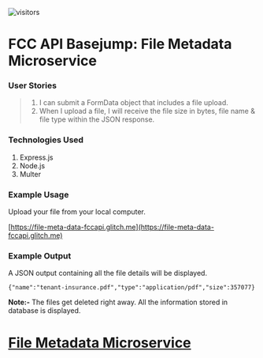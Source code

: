 ![visitors](https://visitor-badge.glitch.me/badge?page_id=sdthaker.visitor-badge)

# FCC API Basejump: File Metadata Microservice
### User Stories
> 1. I can submit a FormData object that includes a file upload.
> 2. When I upload a file, I will receive the file size in bytes, file name & file type within the JSON response.

### Technologies Used
1. Express.js
2. Node.js
3. Multer

### Example Usage
Upload your file from your local computer.

[https://file-meta-data-fccapi.glitch.me](https://file-meta-data-fccapi.glitch.me)

### Example Output
A JSON output containing all the file details will be displayed.

`{"name":"tenant-insurance.pdf","type":"application/pdf","size":357077}`

**Note:-** The files get deleted right away. All the information stored in database is displayed.

# [File Metadata Microservice](https://www.freecodecamp.org/learn/apis-and-microservices/apis-and-microservices-projects/file-metadata-microservice)
